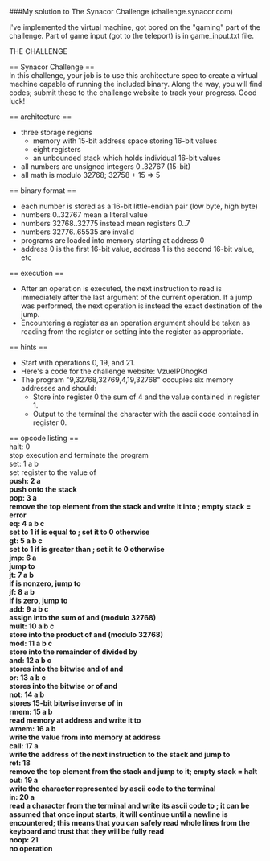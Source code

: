 ###My solution to The Synacor Challenge (challenge.synacor.com)  

I've implemented the virtual machine, got bored on the "gaming" part of the challenge.
Part of game input (got to the teleport) is in game_input.txt file.  

THE CHALLENGE  
  
== Synacor Challenge ==  
In this challenge, your job is to use this architecture spec to create a
virtual machine capable of running the included binary.  Along the way,
you will find codes; submit these to the challenge website to track
your progress.  Good luck!  

  
== architecture ==  
- three storage regions  
  - memory with 15-bit address space storing 16-bit values  
  - eight registers  
  - an unbounded stack which holds individual 16-bit values  
- all numbers are unsigned integers 0..32767 (15-bit)  
- all math is modulo 32768; 32758 + 15 => 5  
  
== binary format ==  
- each number is stored as a 16-bit little-endian pair (low byte, high byte)  
- numbers 0..32767 mean a literal value  
- numbers 32768..32775 instead mean registers 0..7  
- numbers 32776..65535 are invalid  
- programs are loaded into memory starting at address 0  
- address 0 is the first 16-bit value, address 1 is the second 16-bit value, etc  
  
== execution ==  
- After an operation is executed, the next instruction to read is immediately after the last argument of the current operation.  If a jump was performed, the next operation is instead the exact destination of the jump.  
- Encountering a register as an operation argument should be taken as reading from the register or setting into the register as appropriate.  
  
== hints ==  
- Start with operations 0, 19, and 21.  
- Here's a code for the challenge website: VzueIPDhogKd  
- The program "9,32768,32769,4,19,32768" occupies six memory addresses and should:  
  - Store into register 0 the sum of 4 and the value contained in register 1.  
  - Output to the terminal the character with the ascii code contained in register 0.  

== opcode listing ==  
halt: 0  
  stop execution and terminate the program  
set: 1 a b  
  set register <a> to the value of <b>  
push: 2 a  
  push <a> onto the stack  
pop: 3 a  
  remove the top element from the stack and write it into <a>; empty stack = error  
eq: 4 a b c  
  set <a> to 1 if <b> is equal to <c>; set it to 0 otherwise  
gt: 5 a b c  
  set <a> to 1 if <b> is greater than <c>; set it to 0 otherwise  
jmp: 6 a  
  jump to <a>  
jt: 7 a b  
  if <a> is nonzero, jump to <b>  
jf: 8 a b  
  if <a> is zero, jump to <b>  
add: 9 a b c  
  assign into <a> the sum of <b> and <c> (modulo 32768)  
mult: 10 a b c  
  store into <a> the product of <b> and <c> (modulo 32768)  
mod: 11 a b c  
  store into <a> the remainder of <b> divided by <c>  
and: 12 a b c  
  stores into <a> the bitwise and of <b> and <c>  
or: 13 a b c  
  stores into <a> the bitwise or of <b> and <c>  
not: 14 a b  
  stores 15-bit bitwise inverse of <b> in <a>  
rmem: 15 a b  
  read memory at address <b> and write it to <a>  
wmem: 16 a b  
  write the value from <b> into memory at address <a>  
call: 17 a  
  write the address of the next instruction to the stack and jump to <a>  
ret: 18  
  remove the top element from the stack and jump to it; empty stack = halt  
out: 19 a  
  write the character represented by ascii code <a> to the terminal  
in: 20 a  
  read a character from the terminal and write its ascii code to <a>; it can be assumed that once input starts, it will continue until a newline is encountered; this means that you can safely read whole lines from the keyboard and trust that they will be fully read  
noop: 21  
  no operation  
